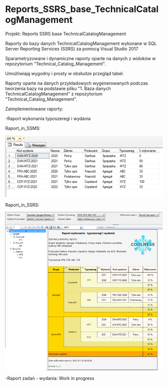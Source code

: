 ﻿# Reports_SSRS_base_TechnicalCatalogManagement

Projekt: Reports SSRS base TechnicalCatalogManagement

Raporty do bazy danych TechnicalCatalogManagement wykonane w SQL Server Reporting Services (SSRS) za pomocą Visual Studio 2017

Sparametryzowane i dynamiczne raporty oparte na danych z widoków w repozytorium "Technical_Catalog_Management".

Umożliwiają wygodny i prosty w obsłudze przegląd tabel.

Raporty oparte na danych przykładowych wygenerowanych podczas tworzenia bazy na podstawie pliku "1. Baza danych TechnicalCatalogManagement" z repozytorium "Technical_Catalog_Management".

Zaimplementowane raporty:

-Raport wykonania typoszeregi i wydania

Raport_in_SSMS:

![Raport_in_SSRS](Raport_in_SSMS.png)

Raport_in_SSRS:

![Raport_in_SSRS](Raport_in_SSRS.png)


-Raport zadań - wydania: Work in progress